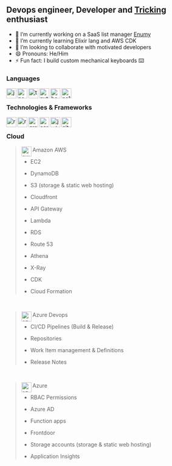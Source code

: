 ## Devops engineer, Developer and <a href="https://youtu.be/DTOvyTinIj8?t=14" target="_blank">Tricking</a> enthusiast

- 🔭 I’m currently working on a SaaS list manager [Enumy](https://www.enumy.ca)
- 🌱 I’m currently learning Elixir lang and AWS CDK
- 👯 I’m looking to collaborate with motivated developers
- 😄 Pronouns: He/Him
- ⚡ Fun fact: I build custom mechanical keyboards ⌨️

### Languages
<img align="left" alt="js" width="26px" color="#61DAFB" src="https://cdn.jsdelivr.net/npm/simple-icons@v3/icons/javascript.svg" />
<img align="left" alt="nodejs" width="26px" color="#61DAFB" src="https://cdn.jsdelivr.net/npm/simple-icons@v5/icons/nodedotjs.svg" />
<img align="left" alt="ts" width="26px" color="#61DAFB" src="https://cdn.jsdelivr.net/npm/simple-icons@v3/icons/typescript.svg" />
<img align="left" alt="python" width="26px" color="#61DAFB" src="https://cdn.jsdelivr.net/npm/simple-icons@v3/icons/python.svg" />
<img align="left" alt="bash" width="26px" color="#61DAFB" src="https://cdn.jsdelivr.net/npm/simple-icons@v5/icons/gnubash.svg" />
<img align="left" alt="ps1" width="26px" color="#61DAFB" src="https://cdn.jsdelivr.net/npm/simple-icons@v5/icons/powershell.svg" />
<br/>

### Technologies & Frameworks
<img align="left" alt="react" width="26px" color="#61DAFB" src="https://cdn.jsdelivr.net/npm/simple-icons@v3/icons/react.svg" />
<img align="left" alt="reactrouter" width="26px" color="#61DAFB" src="https://cdn.jsdelivr.net/npm/simple-icons@v5/icons/reactrouter.svg" />
<img align="left" alt="graphql" width="26px" color="#61DAFB" src="https://cdn.jsdelivr.net/npm/simple-icons@v3/icons/graphql.svg" />
<img align="left" alt="serverless" width="26px" color="#61DAFB" src="https://cdn.jsdelivr.net/npm/simple-icons@v3/icons/serverless.svg" />
<img align="left" alt="jwt" width="26px" color="#61DAFB" src="https://cdn.jsdelivr.net/npm/simple-icons@v5/icons/jsonwebtokens.svg" />
<img align="left" alt="git" width="26px" color="#61DAFB" src="https://cdn.jsdelivr.net/npm/simple-icons@v5/icons/git.svg" />
<br/>

### Cloud
 > <img align="left" alt="aws" width="26px" color="#61DAFB" src="https://cdn.jsdelivr.net/npm/simple-icons@v3/icons/amazonaws.svg" /> Amazon AWS
 > - EC2
 > 
 > - DynamoDB
 >
 > - S3 (storage & static web hosting)
 >
 > - Cloudfront
 >
 > - API Gateway
 >
 > - Lambda
 >
 > - RDS
 >
 > - Route 53
 >
 > - Athena
 >
 > - X-Ray
 >
 > - CDK
  >
 > - Cloud Formation
 <br/>
 
 > <img align="left" alt="azdo" width="26px" color="#61DAFB" src="https://cdn.jsdelivr.net/npm/simple-icons@v3/icons/azuredevops.svg" /> Azure Devops
 > - CI/CD Pipelines (Build & Release)
 >
 > - Repositories
 >
 > - Work Item management & Definitions
 >
 > - Release Notes
 <br/>
 
 > <img align="left" alt="azure" width="26px" color="#61DAFB" src="https://cdn.jsdelivr.net/npm/simple-icons@v3/icons/microsoftazure.svg" /> Azure
 > - RBAC Permissions
 >
 > - Azure AD
 >
 > - Function apps
 >
 > - Frontdoor
 >
 > - Storage accounts (storage & static web hosting)
 > 
 > - Application Insights
<br/>
